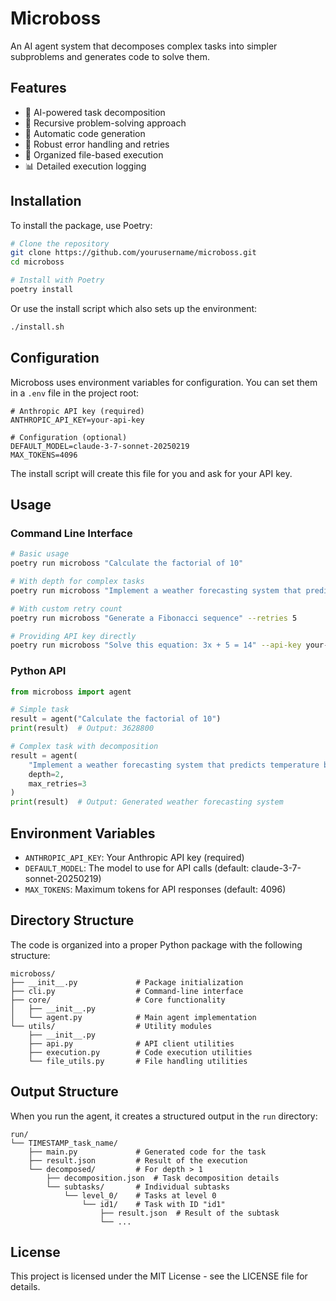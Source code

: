 # Microboss

An AI agent system that decomposes complex tasks into simpler subproblems and generates code to solve them.

## Features

- 🧠 AI-powered task decomposition
- 🔄 Recursive problem-solving approach
- 📝 Automatic code generation
- 🔧 Robust error handling and retries
- 📂 Organized file-based execution
- 📊 Detailed execution logging

## Installation

To install the package, use Poetry:

```bash
# Clone the repository
git clone https://github.com/yourusername/microboss.git
cd microboss

# Install with Poetry
poetry install
```

Or use the install script which also sets up the environment:

```bash
./install.sh
```

## Configuration

Microboss uses environment variables for configuration. You can set them in a `.env` file in the project root:

```
# Anthropic API key (required)
ANTHROPIC_API_KEY=your-api-key

# Configuration (optional)
DEFAULT_MODEL=claude-3-7-sonnet-20250219
MAX_TOKENS=4096
```

The install script will create this file for you and ask for your API key.

## Usage

### Command Line Interface

```bash
# Basic usage
poetry run microboss "Calculate the factorial of 10"

# With depth for complex tasks
poetry run microboss "Implement a weather forecasting system that predicts temperature based on historical data" --depth 2

# With custom retry count
poetry run microboss "Generate a Fibonacci sequence" --retries 5

# Providing API key directly
poetry run microboss "Solve this equation: 3x + 5 = 14" --api-key your-api-key
```

### Python API

```python
from microboss import agent

# Simple task
result = agent("Calculate the factorial of 10")
print(result)  # Output: 3628800

# Complex task with decomposition
result = agent(
    "Implement a weather forecasting system that predicts temperature based on historical data",
    depth=2,
    max_retries=3
)
print(result)  # Output: Generated weather forecasting system
```

## Environment Variables

- `ANTHROPIC_API_KEY`: Your Anthropic API key (required)
- `DEFAULT_MODEL`: The model to use for API calls (default: claude-3-7-sonnet-20250219)
- `MAX_TOKENS`: Maximum tokens for API responses (default: 4096)

## Directory Structure

The code is organized into a proper Python package with the following structure:

```
microboss/
├── __init__.py             # Package initialization
├── cli.py                  # Command-line interface
├── core/                   # Core functionality
│   ├── __init__.py
│   └── agent.py            # Main agent implementation
└── utils/                  # Utility modules
    ├── __init__.py
    ├── api.py              # API client utilities
    ├── execution.py        # Code execution utilities
    └── file_utils.py       # File handling utilities
```

## Output Structure

When you run the agent, it creates a structured output in the `run` directory:

```
run/
└── TIMESTAMP_task_name/
    ├── main.py             # Generated code for the task
    ├── result.json         # Result of the execution
    └── decomposed/         # For depth > 1
        ├── decomposition.json  # Task decomposition details
        └── subtasks/       # Individual subtasks
            └── level_0/    # Tasks at level 0
                └── id1/    # Task with ID "id1"
                    ├── result.json  # Result of the subtask
                    └── ...
```

## License

This project is licensed under the MIT License - see the LICENSE file for details. 